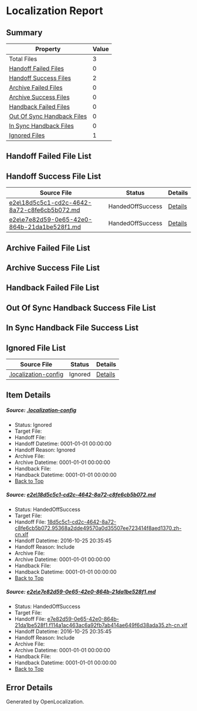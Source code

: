 # <a name='report-top'></a> Localization Report

## Summary
 Property | Value 
 -------- | ----- 
 Total Files | 3
[ Handoff Failed Files ](#handoff-failed-list)| 0
[ Handoff Success Files ](#handoff-success-list)| 2
[ Archive Failed Files ](#archive-failed-list)| 0
[ Archive Success Files ](#archive-success-list)| 0
[ Handback Failed Files ](#handback-failed-list)| 0
[ Out Of Sync Handback Files ](#outofsync-handback-success-list)| 0
[ In Sync Handback Files ](#insync-handback-success-list)| 0
[ Ignored Files ](#ignored-list)| 1

## <a name='handoff-failed-list'></a> Handoff Failed File List

## <a name='handoff-success-list'></a> Handoff Success File List
 Source File | Status | Details 
 ----------- | ------ | ------- 
 [e2e\18d5c5c1-cd2c-4642-8a72-c8fe6cb5b072.md](https://github.com/OpenLocalizationTestOrg/ol-test0/blob/5d838d82bcb295aeb740aee3e71641f3eb7dd37d/e2e/18d5c5c1-cd2c-4642-8a72-c8fe6cb5b072.md) | HandedOffSuccess | [Details](#ecc96c5fbf628254db25bb13891a07e33153fedb1)
 [e2e\e7e82d59-0e65-42e0-864b-21da1be528f1.md](https://github.com/OpenLocalizationTestOrg/ol-test0/blob/5d838d82bcb295aeb740aee3e71641f3eb7dd37d/e2e/e7e82d59-0e65-42e0-864b-21da1be528f1.md) | HandedOffSuccess | [Details](#190bb9b3d9ccdd5f0d2dee1b24d5f41f851c7d7c2)

## <a name='archive-failed-list'></a> Archive Failed File List

## <a name='archive-success-list'></a> Archive Success File List

## <a name='handback-failed-list'></a> Handback Failed File List

## <a name='outofsync-handback-success-list'></a> Out Of Sync Handback Success File List

## <a name='insync-handback-success-list'></a> In Sync Handback File Success List

## <a name='ignored-list'></a> Ignored File List
 Source File | Status | Details 
 ----------- | ------ | ------- 
 [.localization-config](https://github.com/OpenLocalizationTestOrg/ol-test0/blob/5d838d82bcb295aeb740aee3e71641f3eb7dd37d/.localization-config) | Ignored | [Details](#c268a05ecaa7ec85942ed632c29928ee5bd6da8d0)

## Item Details
##### <a name='c268a05ecaa7ec85942ed632c29928ee5bd6da8d0'></a> Source: [.localization-config](https://github.com/OpenLocalizationTestOrg/ol-test0/blob/5d838d82bcb295aeb740aee3e71641f3eb7dd37d/.localization-config)
* Status: Ignored
* Target File: 
* Handoff File: 
* Handoff Datetime: 0001-01-01 00:00:00
* Handoff Reason: Ignored
* Archive File: 
* Archive Datetime: 0001-01-01 00:00:00
* Handback File: 
* Handback Datetime: 0001-01-01 00:00:00
* [Back to Top](#report-top)

##### <a name='ecc96c5fbf628254db25bb13891a07e33153fedb1'></a> Source: [e2e\18d5c5c1-cd2c-4642-8a72-c8fe6cb5b072.md](https://github.com/OpenLocalizationTestOrg/ol-test0/blob/5d838d82bcb295aeb740aee3e71641f3eb7dd37d/e2e/18d5c5c1-cd2c-4642-8a72-c8fe6cb5b072.md)
* Status: HandedOffSuccess
* Target File: 
* Handoff File: [18d5c5c1-cd2c-4642-8a72-c8fe6cb5b072.95368a2dde49570a0d35507ee723414f8aed1370.zh-cn.xlf](https://github.com/OpenLocalizationTestOrg/ol-test0-handoff/blob/f97d0c361ae726aa1d07f570fff394573f38be2c/ol-handoff/OpenLocalizationTestOrg/ol-test0-zhcn/shujia/ht/18d5c5c1-cd2c-4642-8a72-c8fe6cb5b072.95368a2dde49570a0d35507ee723414f8aed1370.zh-cn.xlf)
* Handoff Datetime: 2016-10-25 20:35:45
* Handoff Reason: Include
* Archive File: 
* Archive Datetime: 0001-01-01 00:00:00
* Handback File: 
* Handback Datetime: 0001-01-01 00:00:00
* [Back to Top](#report-top)

##### <a name='190bb9b3d9ccdd5f0d2dee1b24d5f41f851c7d7c2'></a> Source: [e2e\e7e82d59-0e65-42e0-864b-21da1be528f1.md](https://github.com/OpenLocalizationTestOrg/ol-test0/blob/5d838d82bcb295aeb740aee3e71641f3eb7dd37d/e2e/e7e82d59-0e65-42e0-864b-21da1be528f1.md)
* Status: HandedOffSuccess
* Target File: 
* Handoff File: [e7e82d59-0e65-42e0-864b-21da1be528f1.f114a1ac463ac6a92fb7ab414ae649f6d38ada35.zh-cn.xlf](https://github.com/OpenLocalizationTestOrg/ol-test0-handoff/blob/f97d0c361ae726aa1d07f570fff394573f38be2c/ol-handoff/OpenLocalizationTestOrg/ol-test0-zhcn/shujia/ht/e7e82d59-0e65-42e0-864b-21da1be528f1.f114a1ac463ac6a92fb7ab414ae649f6d38ada35.zh-cn.xlf)
* Handoff Datetime: 2016-10-25 20:35:45
* Handoff Reason: Include
* Archive File: 
* Archive Datetime: 0001-01-01 00:00:00
* Handback File: 
* Handback Datetime: 0001-01-01 00:00:00
* [Back to Top](#report-top)


## Error Details

Generated by OpenLocalization.
